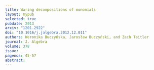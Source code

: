 ```yaml
---
title: Waring decompositions of monomials
layout: mypub
selected: true
pubdate: 2013
arxiv: "1201.2922"
doi: "10.1016/j.jalgebra.2012.12.011"
authors: Weronika Buczyńska, Jarosław Buczyński, and Zach Teitler
journal: J. Algebra
volume: 378
issue: 
pagenos: 45-57
abstract:
---
```

